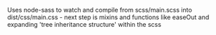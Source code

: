 Uses node-sass to watch and compile from scss/main.scss into dist/css/main.css - next step is mixins and functions like easeOut and expanding 'tree inheritance structure' within the scss